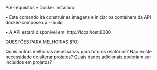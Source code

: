 Pré-requisitos
•	Docker instalado

•	Este comando irá construir as imagens e iniciar os containers da API
docker-compose up --build

•	A API estará disponível em: http://localhost:8080


QUESTÕES PARA MELHORIAS (PO)

Quais outras melhorias necessárias para futuros relatórios?
Não existe necessidade de alterar projetos?
Quais dados adicionais poderiam ser incluídos em projetos?


